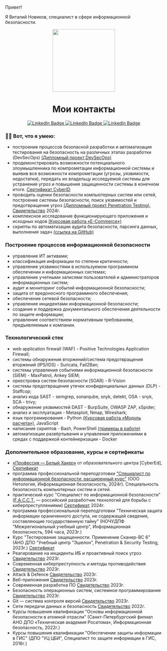 
Привет!

Я Виталий Новиков, специалист в сфере информационной безопасности.

<div id="header" align="center">
  <img src="https://media.giphy.com/media/077i6AULCXc0FKTj9s/giphy.gif" width="200"/>
</div>

<div id="badges" align="center">

</div>

<div align="center">
  <img src="https://komarev.com/ghpvc/?username=vit81g&style=flatsquare&color=blue" alt=""/>
</div>

<h1 align="center">
  Мои контакты
</h1> 
<div align="center">  
  <a href="https://t.me/badrabbit_IT">
    <img src="https://img.shields.io/badge/Telegram-white?color=blue" alt="LinkedIn Badge"/>
  </a>
  <a> </a>
  <a href="https://github.com/vit81g">
    <img src="https://img.shields.io/badge/GitHub-black?color=white" alt="LinkedIn Badge"/>
  </a>
  <a> </a>
  <a href=mailto:vit81g@gmail.com?subject="HTML ссылка"><img src="https://img.shields.io/badge/email%20-%20red" alt="LinkedIn Badge"/></a>
  
</div>


### :man_technologist: Вот, что я умею:
- построение процессов безопасной разработки и автоматизация тестирования на безопасность на различных этапах разработки (DevSecOps) <a href="https://github.com/vit81g/Track-DevSecOps">(Дипломный проект DevSecOps)</a>
- продемонстрировать возможности потенциального злоумышленника по компрометации информационной системы и выявив все возможности компрометации (угрозы, уязвимости, недостатки), передать их владельцу исследуемой системы для устранения угроз и повышения защищенности системы в конечном итоге. <a href="https://stepik.org/cert/2417798">Сертификат CyberID</a> 
- проводить оценки безопасности компьютерных систем или сетей, построение системы безопасности, поиск уязвимостей и предотвращение угроз <a href="https://github.com/vit81g/Track-Penetration-Testing">(Дипломный проект Penetration Testing)</a>, <a href="https://github.com/vit81g/certificate/blob/main/diplom2/diplom_work2.pdf">Свидетельство</a> 2024г.
- комплексное исследование функционирующего приложения и исходных кодов <a href="https://github.com/vit81g/Comprehensive-study-of-a-functioning-application-and-source-codes">(Курсовая работа «E-Commerce»)</a>
- скрипты по автоматизации аудита безопасности, парсинга данных, выполнения задач <a href="https://github.com/vit81g/work_scripts">(ссылка на GitHub)</a>

### Построение процессов информационной безопасности
- управление ИТ активами;
- классификация информации по степени критичности;
- управление уязвимостями в используемом программном обеспечении и информационных системах;
- управление учетными записями пользователей и администраторов информационных систем;
- аудит и мониторинг событий информационной безопасности;
- защита от вредоносного программного обеспечения;
- обеспечение сетевой безопасности;
- управление инцидентами информационной безопасности;
- создание и поддержка документального обеспечения деятельности по защите информации;
- управление соответствием нормативным требованиям, предъявляемым к компании.
### Технологический стек
- web application firewall (WAF) - Positive Technologies Application Firewall;
- системы обнаружения вторжений/система предотвращения вторжений (IPS/IDS)  - Suricata, Fail2Ban;
- системы управления событиями информационной безопасности (SIEM) - MaxPatrol, Ankey SIEM;
- оркестровка систем безопасности (SOAR) - R-Vision
- системы предотвращения утечек конфиденциальных данных (DLP) - Staffcop;
- анализ кода SAST - semgrep, sonarqube, snyk, detekt, OSA - snyk, SCA - trivy;
- обнаружение уязвимостей DAST - BurpSuite, OWASP ZAP, xSpider;
- анализ и эксплуатация - Metasploit, Nmap, Wireshark;
- язык програмирования - Python <a href="https://github.com/vit81g/hw_python_oop">(Курсовая работа «Модуль расчета»)</a>, JavaScript
- написание скриптов - Bash, PowerShell <a href="https://github.com/vit81g/work_scripts">(примеры в работе)</a>
- автоматизации развёртывания и управления приложениями в средах с поддержкой контейнеризации - Docker

### Дополнительное образование, курсы и сертификаты
- <a href="https://stepik.org/course/169003/info">«Профессия — Белый Хакер»</a>  от образовательного центра [CyberEd], <a href="https://stepik.org/cert/2417798">Сертификат</a>  
- программа профессиональной переподготовки <a href="https://netology.ru/programs/informationsecurity">"Специалист по информационной безопасности: расширенный курс"</a> (ООО Нетология, Информационная безопасность, 2024г). Специальность безопасность компьютерных систем и сетей.
- практический курс "Специалист по информационной безопасности" (<a href="https://www.facct.ru/">F.A.С.С.T.</a> — российский разработчик технологий для борьбы с киберпреступлениями) <a href="https://github.com/vit81g/certificate/blob/main/facct/facct_cer.pdf">Сертификат</a> 2024г.
- программа профессиональной переподготовки "Техническая защита информации ораниченного доступа, не содержащей сведения, составляющие государственную тайну" (НОЧУДПФ "Межрегиональный учебный центр", Информационная безопасность, 594 часа, 2023г.)
- Курс "Тестирование защищенности. Применение Сканер-ВС 6" (АНО ДПО "Учебный центр "Эшелон", Penetration & Security Testing, 2023г.) <a href="https://github.com/vit81g/certificate/blob/main/vulnerabilities/142%20-%20%D0%A1%D0%B5%D1%80%D1%82%D0%B8%D1%84%D0%B8%D0%BA%D0%B0%D1%82%20SCVS.pdf">Сертификат</a>
- Реагирование на инциденты ИБ и проактивный поиск угроз <a href="https://github.com/vit81g/certificate/blob/main/Threat%20Intelligence/Threat_Intelligence.pdf">Свидетельство</a> 2023г.
- Современная киберпреступность и методы противодействия <a href="https://github.com/vit81g/certificate/blob/main/cybercrime_countermeasures/cybercrime_countermeasures.pdf">Свидетельство</a> 2023г.
- Аttack & Defence <a href="https://github.com/vit81g/certificate/blob/main/%D0%90ttack_Defence/%D0%90ttack_%20Defence.pdf">Свидетельство</a> 2023г.
- Веб-приложения <a href="https://github.com/vit81g/certificate/blob/main/web_app/web_app.pdf">Свидетельство</a> 2023г.
- Современная разработка ПО <a href="https://github.com/vit81g/certificate/blob/main/software_dev/software%20dev.pdf">Свидетельство</a> 2023г.
- Безопасность операционных систем, системное программирование <a href="https://github.com/vit81g/certificate/blob/main/Operating%20system%20security/OS_security.pdf">Свидетельство</a> 2023г.
- Git — система контроля версий <a href="https://github.com/vit81g/certificate/blob/main/git/git.pdf">Свидетельство</a> 2023г.
- Сети передачи данных и безопасность <a href="https://github.com/vit81g/certificate/blob/main/networks/networks.pdf">Свидетельство</a> 2022г.
- Курсы повышения квалификации "Основы информационной безопасности в атомной отрасли" (Санкт-Петербургский филиал АНО ДПО «Техническая академия Росатома», Информационная безопасность, 2022г.)
- Курсы повышения квалификации "Обеспечение защиты информации в ГИС" (ДПО "УЦ ЦБИ", Специалист по защите информации в ГИС, 2016г.)
